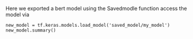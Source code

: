 Here we exported a bert model using the Savedmodle function
access the model via
```
new_model = tf.keras.models.load_model('saved_model/my_model')
new_model.summary() 
```
